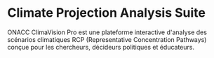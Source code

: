 # Climate Projection Analysis Suite
 ONACC ClimaVision Pro est une plateforme interactive d'analyse des scénarios climatiques RCP (Representative Concentration Pathways) conçue pour les chercheurs, décideurs politiques et éducateurs.
